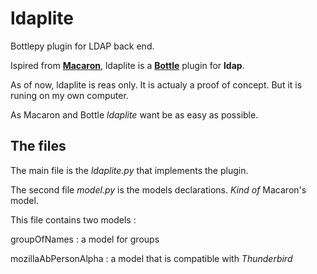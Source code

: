 # ldaplite
Bottlepy plugin for LDAP back end.

Ispired from [**Macaron**](https://github.com/nobrin/macaron), ldaplite is a [**Bottle**](http://bottlepy.org/) plugin for **ldap**.

As of now, ldaplite is reas only. It is actualy a proof of concept. But it is runing on my own computer.

As Macaron and Bottle *ldaplite* want be as easy as possible.

## The files

The main file is the *ldaplite.py* that implements the plugin.

The second file *model.py* is the models declarations. *Kind of* Macaron's model.

This file contains two models :

groupOfNames
: a model for groups

mozillaAbPersonAlpha
: a model that is compatible with *Thunderbird*
